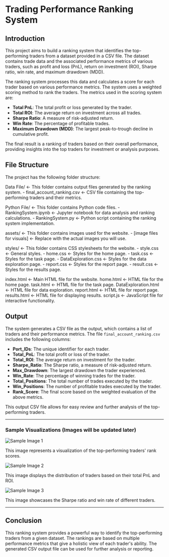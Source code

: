 # Trading Performance Ranking System

## Introduction

This project aims to build a ranking system that identifies the top-performing traders from a dataset provided in a CSV file. The dataset contains trade data and the associated performance metrics of various traders, such as profit and loss (PnL), return on investment (ROI), Sharpe ratio, win rate, and maximum drawdown (MDD). 

The ranking system processes this data and calculates a score for each trader based on various performance metrics. The system uses a weighted scoring method to rank the traders. The metrics used in the scoring system are:

- **Total PnL**: The total profit or loss generated by the trader.
- **Total ROI**: The average return on investment across all trades.
- **Sharpe Ratio**: A measure of risk-adjusted return.
- **Win Rate**: The percentage of profitable trades.
- **Maximum Drawdown (MDD)**: The largest peak-to-trough decline in cumulative profit.

The final result is a ranking of traders based on their overall performance, providing insights into the top traders for investment or analysis purposes.

## File Structure

The project has the following folder structure:

Data File/ <- This folder contains output files generated by the ranking system. - final_account_ranking.csv <- CSV file containing the top-performing traders and their metrics.

Python File/ <- This folder contains Python code files. - RankingSystem.ipynb <- Jupyter notebook for data analysis and ranking calculations. - RankingSystem.py <- Python script containing the ranking system implementation.

assets/ <- This folder contains images used for the website. - [image files for visuals] <- Replace with the actual images you will use.

styles/ <- This folder contains CSS stylesheets for the website. - style.css <- General styles. - home.css <- Styles for the home page. - task.css <- Styles for the task page. - DataExploration.css <- Styles for the data exploration page. - report.css <- Styles for the report page. - result.css <- Styles for the results page.

index.html <- Main HTML file for the website. home.html <- HTML file for the home page. task.html <- HTML file for the task page. DataExploration.html <- HTML file for data exploration. report.html <- HTML file for report page. results.html <- HTML file for displaying results. script.js <- JavaScript file for interactive functionality.


## Output

The system generates a CSV file as the output, which contains a list of traders and their performance metrics. The file `final_account_ranking.csv` includes the following columns:

- **Port_IDs**: The unique identifier for each trader.
- **Total_PnL**: The total profit or loss of the trader.
- **Total_ROI**: The average return on investment for the trader.
- **Sharpe_Ratio**: The Sharpe ratio, a measure of risk-adjusted return.
- **Max_Drawdown**: The largest drawdown the trader experienced.
- **Win_Rate**: The percentage of winning trades for the trader.
- **Total_Positions**: The total number of trades executed by the trader.
- **Win_Positions**: The number of profitable trades executed by the trader.
- **Rank_Score**: The final score based on the weighted evaluation of the above metrics.

This output CSV file allows for easy review and further analysis of the top-performing traders.

---

### Sample Visualizations (Images will be updated later)

![Sample Image 1](assets/sample_image_1.png)

This image represents a visualization of the top-performing traders' rank scores.

![Sample Image 2](assets/sample_image_2.png)

This image displays the distribution of traders based on their total PnL and ROI.

![Sample Image 3](assets/sample_image_3.png)

This image showcases the Sharpe ratio and win rate of different traders.

---

## Conclusion

This ranking system provides a powerful way to identify the top-performing traders from a given dataset. The rankings are based on multiple performance metrics that give a holistic view of each trader's ability. The generated CSV output file can be used for further analysis or reporting.
